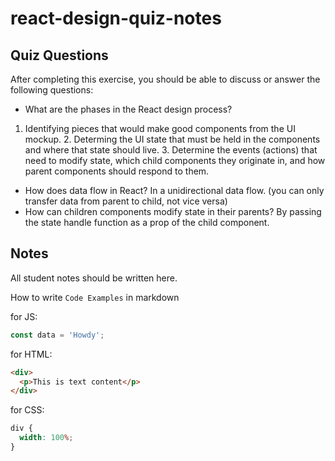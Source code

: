 # react-design-quiz-notes

## Quiz Questions

After completing this exercise, you should be able to discuss or answer the following questions:

- What are the phases in the React design process?

1. Identifying pieces that would make good components from the UI mockup. 2. Determing the UI state that must be held in the components and where that state should live. 3. Determine the events (actions) that need to modify state, which child components they originate in, and how parent components should respond to them.

- How does data flow in React?
  In a unidirectional data flow. (you can only transfer data from parent to child, not vice versa)
- How can children components modify state in their parents?
  By passing the state handle function as a prop of the child component.

## Notes

All student notes should be written here.

How to write `Code Examples` in markdown

for JS:

```js
const data = 'Howdy';
```

for HTML:

```html
<div>
  <p>This is text content</p>
</div>
```

for CSS:

```css
div {
  width: 100%;
}
```
